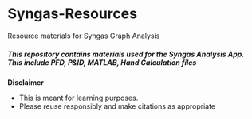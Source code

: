 # Syngas-Resources
Resource materials for Syngas Graph Analysis

##### This repository contains materials used for the Syngas Analysis App. This include PFD, P&ID, MATLAB, Hand Calculation files



**Disclaimer**
* This is meant for learning purposes.
* Please reuse responsibly and make citations as appropriate
